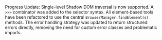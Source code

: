 Progress Update: Single-level Shadow DOM traversal is now supported. A `>>>` combinator was added to the selector syntax. All element-based tools have been refactored to use the central `BrowserManager.findElement(s)` methods. The error handling strategy was updated to return structured errors directly, removing the need for custom error classes and problematic imports.